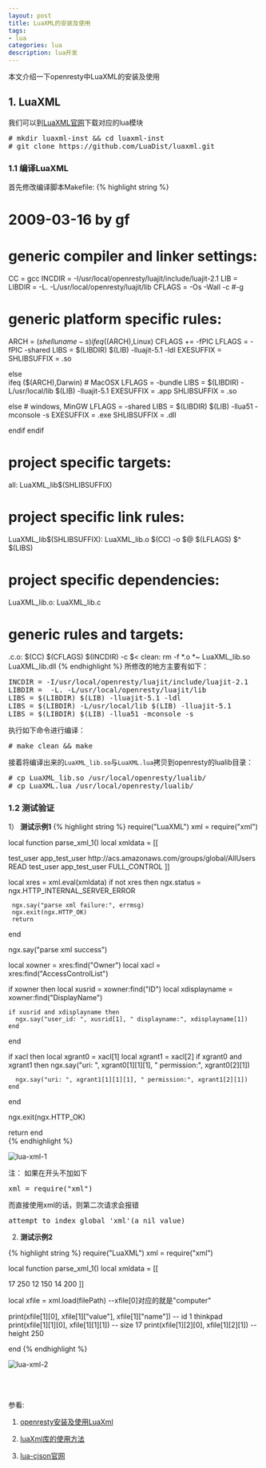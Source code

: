 ```yaml
---
layout: post
title: LuaXML的安装及使用
tags:
- lua
categories: lua
description: lua开发
---
```




本文介绍一下openresty中LuaXML的安装及使用


<!-- more -->

## 1. LuaXML
我们可以到[LuaXML官网](https://github.com/LuaDist/luaxml)下载对应的lua模块
<pre>
# mkdir luaxml-inst && cd luaxml-inst
# git clone https://github.com/LuaDist/luaxml.git 
</pre>

### 1.1 编译LuaXML

首先修改编译脚本Makefile:
{% highlight string %}
# 2009-03-16 by gf

# generic compiler and linker settings:
CC     = gcc
INCDIR = -I/usr/local/openresty/luajit/include/luajit-2.1
LIB    = 
LIBDIR =  -L. -L/usr/local/openresty/luajit/lib
CFLAGS = -Os -Wall -c #-g

# generic platform specific rules:
ARCH            = $(shell uname -s)
ifeq ($(ARCH),Linux)
  CFLAGS += -fPIC
  LFLAGS =  -fPIC -shared
  LIBS          = $(LIBDIR) $(LIB) -lluajit-5.1 -ldl
  EXESUFFIX =
  SHLIBSUFFIX = .so

else  
  ifeq ($(ARCH),Darwin) # MacOSX
    LFLAGS = -bundle 
    LIBS          = $(LIBDIR) -L/usr/local/lib $(LIB) -lluajit-5.1
    EXESUFFIX = .app
    SHLIBSUFFIX = .so
    
  else  # windows, MinGW
    LFLAGS =  -shared
    LIBS          = $(LIBDIR) $(LIB) -llua51 -mconsole -s
    EXESUFFIX = .exe
    SHLIBSUFFIX = .dll

  endif
endif

# project specific targets:
all:  LuaXML_lib$(SHLIBSUFFIX)

# project specific link rules:
LuaXML_lib$(SHLIBSUFFIX): LuaXML_lib.o
    $(CC) -o $@ $(LFLAGS) $^ $(LIBS) 

# project specific dependencies:
LuaXML_lib.o:  LuaXML_lib.c

# generic rules and targets:
.c.o:
    $(CC) $(CFLAGS) $(INCDIR) -c $<
clean:
    rm -f *.o *~ LuaXML_lib.so LuaXML_lib.dll
{% endhighlight %}
所修改的地方主要有如下：
<pre>
INCDIR = -I/usr/local/openresty/luajit/include/luajit-2.1
LIBDIR =  -L. -L/usr/local/openresty/luajit/lib
LIBS = $(LIBDIR) $(LIB) -lluajit-5.1 -ldl
LIBS = $(LIBDIR) -L/usr/local/lib $(LIB) -lluajit-5.1
LIBS = $(LIBDIR) $(LIB) -llua51 -mconsole -s
</pre>

执行如下命令进行编译：
<pre>
# make clean && make
</pre>

接着将编译出来的```LuaXML_lib.so```与```LuaXML.lua```拷贝到openresty的lualib目录：
<pre>
# cp LuaXML_lib.so /usr/local/openresty/lualib/
# cp LuaXML.lua /usr/local/openresty/lualib/
</pre>


### 1.2 测试验证
1） **测试示例1**
{% highlight string %}
require("LuaXML")
xml = require("xml")

local function parse_xml_1()
  local xmldata = [[
<?xml version="1.0" encoding="UTF-8"?>
<AccessControlPolicy xmlns="http://s3.amazonaws.com/doc/2006-03-01/">
  <Owner>
    <ID>test_user</ID>
    <DisplayName>app_test_user</DisplayName>
  </Owner>
  <AccessControlList>
    <Grant>
      <Grantee xmlns:xsi="http://www.w3.org/2001/XMLSchema-instance" xsi:type="Group">
        <URI>http://acs.amazonaws.com/groups/global/AllUsers</URI>
      </Grantee>
      <Permission>READ</Permission>
    </Grant>
    <Grant>
      <Grantee xmlns:xsi="http://www.w3.org/2001/XMLSchema-instance" xsi:type="CanonicalUser">
         <ID>test_user</ID>
         <DisplayName>app_test_user</DisplayName>
      </Grantee>
      <Permission>FULL_CONTROL</Permission>
    </Grant>
  </AccessControlList>
</AccessControlPolicy> 
  ]]
  
  local xres = xml.eval(xmldata)
  if not xres then
     ngx.status = ngx.HTTP_INTERNAL_SERVER_ERROR
     
     ngx.say("parse xml failure:", errmsg)
     ngx.exit(ngx.HTTP_OK)
     return
  end   
  
  ngx.say("parse xml success")
  
  local xowner = xres:find("Owner")
  local xacl = xres:find("AccessControlList")
  
  if xowner then
    local xusrid = xowner:find("ID")
    local xdisplayname = xowner:find("DisplayName")
    
    if xusrid and xdisplayname then
      ngx.say("user_id: ", xusrid[1], " displayname:", xdisplayname[1])
    end   
  end
  
  if xacl then
    local xgrant0 = xacl[1]
    local xgrant1 = xacl[2]
    if xgrant0 and xgrant1 then
      ngx.say("uri: ", xgrant0[1][1][1], " permission:", xgrant0[2][1])
    
      ngx.say("uri: ", xgrant1[1][1][1], " permission:", xgrant1[2][1])
    end
    
  end   
  
  ngx.exit(ngx.HTTP_OK)
  
  return 
end   
{% endhighlight %}

![lua-xml-1](https://ivanzz1001.github.io/records/assets/img/lua/lua-xml-1.jpg)

注： 如果在开头不加如下
<pre>
xml = require("xml")
</pre>
而直接使用xml的话，则第二次请求会报错
<pre>
attempt to index global 'xml'(a nil value)
</pre>


2) **测试示例2**

{% highlight string %}
require("LuaXML")
xml = require("xml")

local function parse_xml_1()
  local xmldata = [[
<?xml version="1.0" encoding="GB2312"?>
<computer>
    <id value="1" name="thinkpad">
        <size>17</size>
        <height>250</height>
        <factory name="xxxx"/>
    </id>
    <id value="2" name="thinkpad">
        <size>12</size>
        <height>150</height>
    </id>
    <id value="3" name="thinkpad">
        <size>14</size>
        <height>200</height>
    </id>
</computer>
  ]]

local xfile = xml.load(filePath)
--xfile[0]对应的就是"computer"

print(xfile[1][0], xfile[1]["value"], xfile[1]["name"])                -- id 1 thinkpad
print(xfile[1][1][0], xfile[1][1][1])                                  -- size 17
print(xfile[1][2][0], xfile[1][2][1])                                  -- height 250


end
{% endhighlight %}

![lua-xml-2](https://ivanzz1001.github.io/records/assets/img/lua/lua-xml-2.jpg)


<br />
<br />

参看:

1. [openresty安装及使用LuaXml](https://segmentfault.com/a/1190000008426022)

2. [luaXml库的使用方法](https://blog.csdn.net/shaonian_wuya/article/details/16120143)

3. [lua-cjson官网](https://github.com/openresty/lua-cjson)


<br />
<br />
<br />

